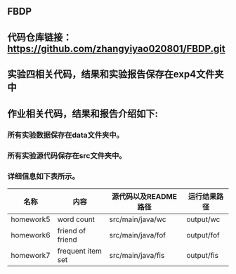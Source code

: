 ## FBDP
## 代码仓库链接：https://github.com/zhangyiyao020801/FBDP.git

## 实验四相关代码，结果和实验报告保存在exp4文件夹中

## 作业相关代码，结果和报告介绍如下:

### 所有实验数据保存在data文件夹中。

### 所有实验源代码保存在src文件夹中。

### 详细信息如下表所示。

| 名称      | 内容              | 源代码以及README路径 | 运行结果路径 |
| --------- | ----------------- | -------------------- | ------------ |
| homework5 | word count        | src/main/java/wc     | output/wc    |
| homework6 | friend of friend  | src/main/java/fof    | output/fof   |
| homework7 | frequent item set | src/main/java/fis    | output/fis   |
